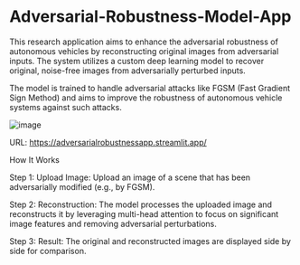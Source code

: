 # Adversarial-Robustness-Model-App
This research application aims to enhance the adversarial robustness of autonomous vehicles by reconstructing original images from adversarial inputs. The system utilizes a custom deep learning model to recover original, noise-free images from adversarially perturbed inputs.

The model is trained to handle adversarial attacks like FGSM (Fast Gradient Sign Method) and aims to improve the robustness of autonomous vehicle systems against such attacks.

![image](https://github.com/user-attachments/assets/87fde247-1abb-4738-adc7-d55210d8139f)

URL: https://adversarialrobustnessapp.streamlit.app/


How It Works

 Step 1: Upload Image: Upload an image of a scene that has been adversarially modified (e.g., by FGSM).

 Step 2: Reconstruction: The model processes the uploaded image and reconstructs it by leveraging multi-head attention to focus on significant image features and removing adversarial perturbations.

 Step 3: Result: The original and reconstructed images are displayed side by side for comparison.

    
